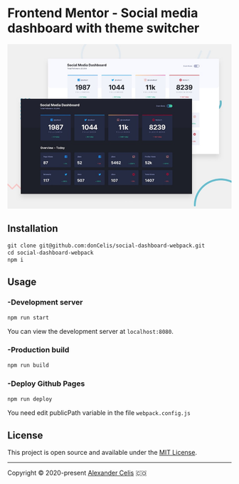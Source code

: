 # Frontend Mentor - Social media dashboard with theme switcher

![Design preview for the Social media dashboard with theme switcher coding challenge](./design/desktop-preview.jpg)

## Installation

```
git clone git@github.com:donCelis/social-dashboard-webpack.git
cd social-dashboard-webpack
npm i
```

## Usage

### -Development server

```bash
npm run start
```

You can view the development server at `localhost:8080`.

### -Production build

```bash
npm run build
```

### -Deploy Github Pages

```bash
npm run deploy
```
You need edit publicPath variable in the file `webpack.config.js`

## License

This project is open source and available under the [MIT License](LICENSE).
___
 
Copyright © 2020-present [Alexander Celis](https://github.com/donCelis) 🇨🇴